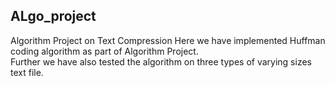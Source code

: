 ## ALgo_project
Algorithm Project on Text Compression
Here we have implemented Huffman coding algorithm as part of Algorithm Project.<br>
Further we have also tested the algorithm on three types of varying sizes text file.
